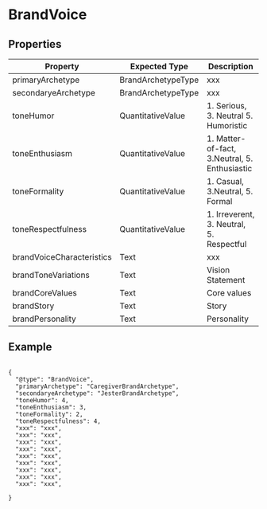 # BrandVoice


## Properties
|Property | Expected Type | Description |
|--- |---|---|
| primaryArchetype | BrandArchetypeType | xxx | 
| secondaryeArchetype | BrandArchetypeType | xxx | 
| toneHumor | QuantitativeValue | 1. Serious, 3. Neutral 5. Humoristic |
| toneEnthusiasm | QuantitativeValue |1. Matter-of-fact, 3.Neutral, 5. Enthusiastic  |
| toneFormality | QuantitativeValue | 1. Casual, 3.Neutral, 5. Formal |
| toneRespectfulness | QuantitativeValue | 1. Irreverent, 3. Neutral, 5. Respectful |
| brandVoiceCharacteristics | Text | xxx | 
| brandToneVariations | Text | Vision Statement |
| brandCoreValues | Text | Core values | 
| brandStory | Text | Story | 
| brandPersonality |  Text | Personality | 



## Example
```

{
  "@type": "BrandVoice",
  "primaryArchetype": "CaregiverBrandArchetype",
  "secondaryeArchetype": "JesterBrandArchetype",
  "toneHumor": 4,
  "toneEnthusiasm": 3,
  "toneFormality": 2,
  "toneRespectfulness": 4,
  "xxx": "xxx",
  "xxx": "xxx",
  "xxx": "xxx",
  "xxx": "xxx",
  "xxx": "xxx",
  "xxx": "xxx",
  "xxx": "xxx",
  "xxx": "xxx",
  "xxx": "xxx",

}


```
